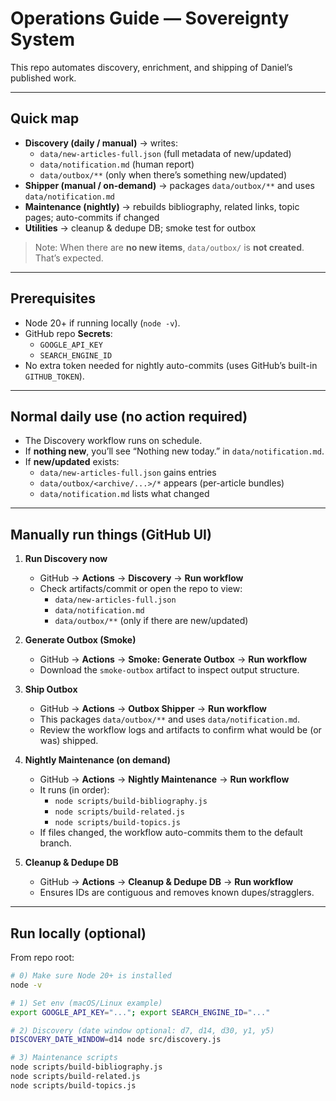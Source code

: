 # Operations Guide — Sovereignty System

This repo automates discovery, enrichment, and shipping of Daniel’s published work.

---

## Quick map

- **Discovery (daily / manual)** → writes:
  - `data/new-articles-full.json` (full metadata of new/updated)
  - `data/notification.md` (human report)
  - `data/outbox/**` (only when there’s something new/updated)
- **Shipper (manual / on-demand)** → packages `data/outbox/**` and uses `data/notification.md`
- **Maintenance (nightly)** → rebuilds bibliography, related links, topic pages; auto-commits if changed
- **Utilities** → cleanup & dedupe DB; smoke test for outbox

> Note: When there are **no new items**, `data/outbox/` is **not created**. That’s expected.

---

## Prerequisites

- Node 20+ if running locally (`node -v`).
- GitHub repo **Secrets**:
  - `GOOGLE_API_KEY`
  - `SEARCH_ENGINE_ID`
- No extra token needed for nightly auto-commits (uses GitHub’s built-in `GITHUB_TOKEN`).

---

## Normal daily use (no action required)

- The Discovery workflow runs on schedule.
- If **nothing new**, you’ll see “Nothing new today.” in `data/notification.md`.
- If **new/updated** exists:
  - `data/new-articles-full.json` gains entries
  - `data/outbox/<archive/...>/*` appears (per-article bundles)
  - `data/notification.md` lists what changed

---

## Manually run things (GitHub UI)

1. **Run Discovery now**
   - GitHub → **Actions** → **Discovery** → **Run workflow**
   - Check artifacts/commit or open the repo to view:
     - `data/new-articles-full.json`
     - `data/notification.md`
     - `data/outbox/**` (only if there are new/updated)

2. **Generate Outbox (Smoke)**
   - GitHub → **Actions** → **Smoke: Generate Outbox** → **Run workflow**
   - Download the `smoke-outbox` artifact to inspect output structure.

3. **Ship Outbox**
   - GitHub → **Actions** → **Outbox Shipper** → **Run workflow**
   - This packages `data/outbox/**` and uses `data/notification.md`.
   - Review the workflow logs and artifacts to confirm what would be (or was) shipped.

4. **Nightly Maintenance (on demand)**
   - GitHub → **Actions** → **Nightly Maintenance** → **Run workflow**
   - It runs (in order):
     - `node scripts/build-bibliography.js`
     - `node scripts/build-related.js`
     - `node scripts/build-topics.js`
   - If files changed, the workflow auto-commits them to the default branch.

5. **Cleanup & Dedupe DB**
   - GitHub → **Actions** → **Cleanup & Dedupe DB** → **Run workflow**
   - Ensures IDs are contiguous and removes known dupes/stragglers.

---

## Run locally (optional)

From repo root:

```bash
# 0) Make sure Node 20+ is installed
node -v

# 1) Set env (macOS/Linux example)
export GOOGLE_API_KEY="..."; export SEARCH_ENGINE_ID="..."

# 2) Discovery (date window optional: d7, d14, d30, y1, y5)
DISCOVERY_DATE_WINDOW=d14 node src/discovery.js

# 3) Maintenance scripts
node scripts/build-bibliography.js
node scripts/build-related.js
node scripts/build-topics.js
